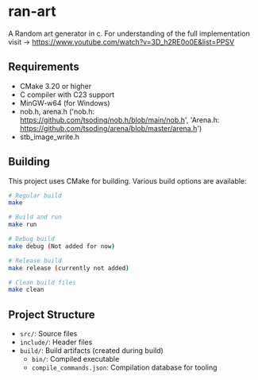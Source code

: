 # ran-art

A Random art generator in c.
For understanding of the full implementation visit -> https://www.youtube.com/watch?v=3D_h2RE0o0E&list=PPSV


## Requirements

- CMake 3.20 or higher
- C compiler with C23 support
- MinGW-w64 (for Windows)
- nob.h, arena.h ('nob.h: https://github.com/tsoding/nob.h/blob/main/nob.h', 'Arena.h: https://github.com/tsoding/arena/blob/master/arena.h')
- stb_image_write.h

## Building

This project uses CMake for building. Various build options are available:

```bash
# Regular build
make

# Build and run
make run

# Debug build
make debug (Not added for now)

# Release build
make release (currently not added)

# Clean build files
make clean
```

## Project Structure

- `src/`: Source files
- `include/`: Header files
- `build/`: Build artifacts (created during build)
  - `bin/`: Compiled executable
  - `compile_commands.json`: Compilation database for tooling
